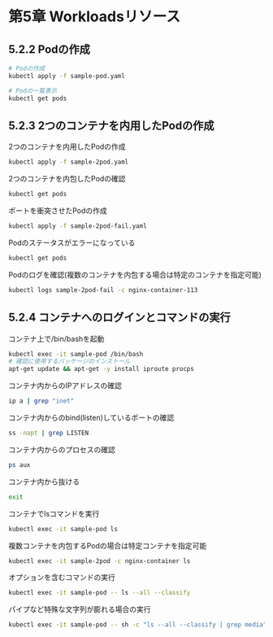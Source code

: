 # 第5章 Workloadsリソース

## 5.2.2 Podの作成

```bash
# Podの作成
kubectl apply -f sample-pod.yaml
```

```bash
# Podの一覧表示
kubectl get pods
```

## 5.2.3 2つのコンテナを内用したPodの作成

2つのコンテナを内用したPodの作成

```bash
kubectl apply -f sample-2pod.yaml
```

2つのコンテナを内包したPodの確認

```bash
kubectl get pods
```

ポートを衝突させたPodの作成

```bash
kubectl apply -f sample-2pod-fail.yaml
```

Podのステータスがエラーになっている

```bash
kubectl get pods
```

Podのログを確認(複数のコンテナを内包する場合は特定のコンテナを指定可能)

```bash
kubectl logs sample-2pod-fail -c nginx-container-113
```

## 5.2.4 コンテナへのログインとコマンドの実行

コンテナ上で/bin/bashを起動

```bash
kubectl exec -it sample-pod /bin/bash
# 確認に使用するパッケージのインストール
apt-get update && apt-get -y install iproute procps
```

コンテナ内からのIPアドレスの確認

```bash
ip a | grep "inet"
```

コンテナ内からのbind(listen)しているポートの確認

```bash
ss -napt | grep LISTEN
```

コンテナ内からのプロセスの確認

```bash
ps aux
```

コンテナ内から抜ける

```bash
exit
```

コンテナでlsコマンドを実行

```bash
kubectl exec -it sample-pod ls
```

複数コンテナを内包するPodの場合は特定コンテナを指定可能

```bash
kubectl exec -it sample-2pod -c nginx-container ls
```

オプションを含むコマンドの実行

```bash
kubectl exec -it sample-pod -- ls --all --classify
```

パイプなど特殊な文字列が膨れる場合の実行

```bash
kubectl exec -it sample-pod -- sh -c "ls --all --classify | grep media"